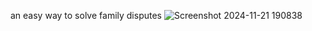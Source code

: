an easy way to solve family disputes
![Screenshot 2024-11-21 190838](https://github.com/user-attachments/assets/db8cb5b0-8710-45c3-bb92-92e6b68dee7e)
